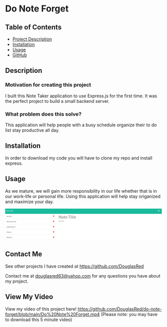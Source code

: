 # Do Note Forget

## Table of Contents

- [Project Description](#Description)
- [Installation](#Installation)
- [Usage](#Usage)
- [GitHub](#GitHub)

## Description

### Motivation for creating this project

I built this Note Taker application to use Express.js for the first time. It was the perfect project to build a small backend server.

### What problem does this solve?

This application will help people with a busy schedule organize their to do list stay productive all day.

## Installation

In order to download my code you will have to clone my repo and install express.

## Usage

As we mature, we will gain more responsibility in our life whether that is in our work-life or personal life. Using this application will help stay origanized and maximize your day.

![Alt text](./public/assets/images/Note-taker.jpg)

## Contact Me

See other projects I have created at https://github.com/DouglasRed

Contact me at douglasred63@yahoo.com for any questions you have about my project.

## View My Video

View my video of this project here! https://github.com/DouglasRed/do-note-forget/blob/main/Do%20Note%20Forget.mp4 (Please note: you may have to download this 5 minute video)

